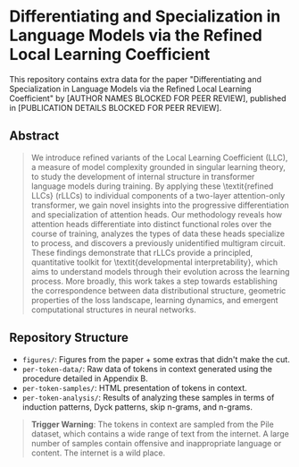# Differentiating and Specialization in Language Models via the Refined Local Learning Coefficient

This repository contains extra data for the paper "Differentiating and Specialization in Language Models via the Refined Local Learning Coefficient" by [AUTHOR NAMES BLOCKED FOR PEER REVIEW], published in [PUBLICATION DETAILS BLOCKED FOR PEER REVIEW].

## Abstract

> We introduce refined variants of the Local Learning Coefficient (LLC), a measure of model complexity grounded in singular learning theory, to study the development of internal structure in transformer language models during training. By applying these \textit{refined LLCs} (rLLCs) to individual components of a two-layer attention-only transformer, we gain novel insights into the progressive differentiation and specialization of attention heads. Our methodology reveals how attention heads differentiate into distinct functional roles over the course of training, analyzes the types of data these heads specialize to process, and discovers a previously unidentified multigram circuit. These findings demonstrate that rLLCs provide a principled, quantitative toolkit for \textit{developmental interpretability}, which aims to understand models through their evolution across the learning process. More broadly, this work takes a step towards establishing the correspondence between data distributional structure, geometric properties of the loss landscape, learning dynamics, and emergent computational structures in neural networks.

## Repository Structure

- `figures/`: Figures from the paper + some extras that didn't make the cut.
- `per-token-data/`: Raw data of tokens in context generated using the procedure detailed in Appendix B.
- `per-token-samples/`: HTML presentation of tokens in context.
- `per-token-analysis/`: Results of analyzing these samples in terms of induction patterns, Dyck patterns, skip n-grams, and n-grams.

> **Trigger Warning**: The tokens in context are sampled from the Pile dataset, which contains a wide range of text from the internet. A large number of samples contain offensive and inappropriate language or content. The internet is a wild place.